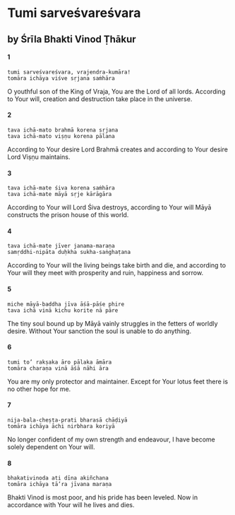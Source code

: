# Tumi sarveśvareśvara

## by Śrīla Bhakti Vinod Ṭhākur

#### 1

    tumi sarveśvareśvara, vrajendra-kumāra!
    tomāra ichāya viśve sṛjana saṁhāra

O youthful son of the King of Vraja, You are the Lord of all lords. According to Your will, creation and destruction take place in the universe.

#### 2

    tava ichā-mato brahmā korena sṛjana
    tava ichā-mato viṣṇu korena pālana

According to Your desire Lord Brahmā creates and according to Your desire Lord Viṣṇu maintains.

#### 3

    tava ichā-mate śiva korena saṁhāra
    tava ichā-mate māyā sṛje kārāgāra

According to Your will Lord Śiva destroys, according to Your will Māyā constructs the prison house of this world.

#### 4

    tava ichā-mate jīver janama-maraṇa
    samṛddhi-nipāta duḥkha sukha-saṅghaṭana

According to Your will the living beings take birth and die, and according to Your will they meet with prosperity and ruin, happiness and sorrow.

#### 5

    miche māyā-baddha jīva āśā-pāśe phire
    tava ichā vinā kichu korite nā pāre

The tiny soul bound up by Māyā vainly struggles in the fetters of worldly desire. Without Your sanction the soul is unable to do anything.

#### 6

    tumi to’ rakṣaka āro pālaka āmāra
    tomāra charaṇa vinā āśā nāhi āra

You are my only protector and maintainer. Except for Your lotus feet there is no other hope for me.

#### 7

    nija-bala-cheṣṭa-prati bharasā chāḍiyā
    tomāra ichāya āchi nirbhara koriyā

No longer confident of my own strength and endeavour, I have become solely dependent on Your will.

#### 8

    bhakativinoda ati dīna akiñchana
    tomāra ichāya tā’ra jīvana maraṇa

Bhakti Vinod is most poor, and his pride has been leveled. Now in accordance with Your will he lives and dies.

